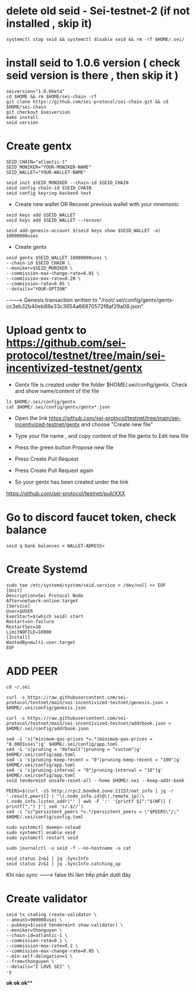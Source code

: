 # delete old seid - Sei-testnet-2 (if not installed , skip it)
```
systemctl stop seid && systemctl disable seid && rm -rf $HOME/.sei/
```
# install seid to 1.0.6 version ( check seid version is there , then skip it )
```
seiversion="1.0.6beta"
cd $HOME && rm $HOME/sei-chain -rf
git clone https://github.com/sei-protocol/sei-chain.git && cd $HOME/sei-chain
git checkout $seiversion
make install
seid version
```
# Create gentx 
```
SEID_CHAIN="atlantic-1"
SEID_MONIKER="YOUR-MONIKER-NAME" 
SEID_WALLET="YOUR-WALLET-NAME"
```
```
seid init $SEID_MONIKER --chain-id $SEID_CHAIN
seid config chain-id $SEID_CHAIN
seid config keyring-backend test
```

- Create new wallet OR Recover previous wallet with your mnemonic
```
seid keys add $SEID_WALLET
seid keys add $SEID_WALLET --recover
```
``` 
seid add-genesis-account $(seid keys show $SEID_WALLET -a) 10000000usei
```
- Create gentx
```
seid gentx $SEID_WALLET 10000000usei \
--chain-id $SEID_CHAIN \
--moniker=$SEID_MONIKER \
--commission-max-change-rate=0.01 \
--commission-max-rate=0.20 \
--commission-rate=0.05 \
--details="YOUR-OPTION"   
```

  ----> Genesis transaction written to "/root/.sei/config/gentx/gentx-cc3eb32b40eb88e33c3654a66870572f8af29a08.json"

# Upload gentx to https://github.com/sei-protocol/testnet/tree/main/sei-incentivized-testnet/gentx

- Gentx file is created under the folder $HOME/.sei/config/gentx. Check and show name/content of the file
```
ls $HOME/.sei/config/gentx
cat $HOME/.sei/config/gentx/gentx*.json
```
- Open the link https://github.com/sei-protocol/testnet/tree/main/sei-incentivized-testnet/gentx and choose "Create new file"

- Type your file name , and copy content of the file gentx to Edit new file

- Press the green button Propose new file

- Press Create Pull Request

- Press Create Pull Request again

- So your gentx has been created under the link 

https://github.com/sei-protocol/testnet/pull/XXX

# Go to discord faucet token, check balance
 
```
seid q bank balances < WALLET-ADRESS>

```
# Create Systemd
```
sudo tee /etc/systemd/system/seid.service > /dev/null << EOF
[Unit]
Description=Sei Protocol Node
After=network-online.target
[Service]
User=$USER
ExecStart=$(which seid) start
Restart=on-failure
RestartSec=10
LimitNOFILE=10000
[Install]
WantedBy=multi-user.target
EOF
```
# ADD PEER
```
cd ~/.sei

curl -s https://raw.githubusercontent.com/sei-protocol/testnet/main/sei-incentivized-testnet/genesis.json > $HOME/.sei/config/genesis.json

curl -s https://raw.githubusercontent.com/sei-protocol/testnet/main/sei-incentivized-testnet/addrbook.json > $HOME/.sei/config/addrbook.json
```
```
sed -i 's|^minimum-gas-prices *=.*|minimum-gas-prices = "0.0001usei"|g' $HOME/.sei/config/app.toml
sed -i 's|pruning = "default"|pruning = "custom"|g' $HOME/.sei/config/app.toml
sed -i 's|pruning-keep-recent = "0"|pruning-keep-recent = "100"|g' $HOME/.sei/config/app.toml
sed -i 's|pruning-interval = "0"|pruning-interval = "10"|g' $HOME/.sei/config/app.toml
seid tendermint unsafe-reset-all --home $HOME/.sei --keep-addr-book

PEERS=$(curl -sS http://rpc2.bonded.zone:21157/net_info | jq -r '.result.peers[] | "\(.node_info.id)@\(.remote_ip):\(.node_info.listen_addr)"' | awk -F ':' '{printf $1":"$(NF)} { printf(",") }'| sed 's/.$//')
sed -i "s/^persistent_peers *=.*/persistent_peers = \"$PEERS\"/;" $HOME/.sei/config/config.toml
```
```
sudo systemctl daemon-reload
sudo systemctl enable seid
sudo systemctl restart seid
```
```
sudo journalctl -u seid -f --no-hostname -o cat

seid status 2>&1 | jq .SyncInfo
seid status 2>&1 | jq .SyncInfo.catching_up
```
Khi nào sync ---> false thì làm tiếp phần dưới đây 

# Create validator
```
seid tx staking create-validator \
--amount=900000usei \
--pubkey=$(seid tendermint show-validator) \
--moniker=thonguyen \
--chain-id=atlantic-1 \
--commission-rate=0.1 \
--commission-max-rate=0.2 \
--commission-max-change-rate=0.05 \
--min-self-delegation=1 \
--from=thonguyen \
--details="I LOVE SEI" \
-y
```
****ok ok ok******

